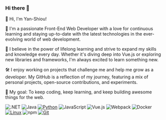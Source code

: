 ### Hi there 👋

👋 Hi, I'm Yan-Shiou!

🚀 I'm a passionate Front-End Web Developer with a love for continuous learning and staying up-to-date with the latest technologies in the ever-evolving world of web development.

🌱 I believe in the power of lifelong learning and strive to expand my skills and knowledge every day. Whether it's diving deep into Vue.js or exploring new libraries and frameworks, I'm always excited to learn something new.

🛠️ I enjoy working on projects that challenge me and help me grow as a developer. My GitHub is a reflection of my journey, featuring a mix of personal projects, open-source contributions, and experiments.

<!--💬 Let's connect and learn together! Feel free to reach out for collaboration, coding discussions, or just to share your favorite tech discoveries. You can find me on [LinkedIn](https://www.linkedin.com/in/your-profile) too.-->

🎯 My goal: To keep coding, keep learning, and keep building awesome things for the web.

<!--
**yan-s-h/yan-s-h** is a ✨ _special_ ✨ repository because its `README.md` (this file) appears on your GitHub profile.

Here are some ideas to get you started:

- 🔭 I’m currently working on ...
- 🌱 I’m currently learning ...
- 👯 I’m looking to collaborate on ...
- 🤔 I’m looking for help with ...
- 💬 Ask me about ...
- 📫 How to reach me: ...
- 😄 Pronouns: ...
- ⚡ Fun fact: ...
-->
![.NET](https://img.shields.io/badge/.NET-512BD4?style=flat-square&logo=C-Sharp&logoColor=ffffff)
![Java](https://img.shields.io/badge/-Java-007396?style=flat-square&logo=java&logoColor=ffffff)
[![Python](https://img.shields.io/badge/-Python-3776AB?style=flat-square&logo=python&logoColor=ffffff)](https://www.python.org/)
![JavaScript](https://img.shields.io/badge/JavaScript-F7DF1E?style=flat-square&logo=JavaScript&logoColor=ffffff)
![Vue.js](https://img.shields.io/badge/-Vue.js-4FC08D?style=flat-square&logo=Vue.js&logoColor=ffffff)
![Webpack](https://img.shields.io/badge/-Webpack-8DD6F9?style=flat-square&logo=webpack&logoColor=ffffff)
![Docker](https://img.shields.io/badge/Docker-2496ED?style=flat-square&logo=docker&logoColor=ffffff)
[![Linux](https://img.shields.io/badge/-Linux-333333?style=flat-square&logo=linux&logoColor=white)](https://www.linuxfoundation.org/)
![npm](https://img.shields.io/badge/-NPM-CB3837?style=flat-square&logo=npm&logoColor=white)
[![Git](https://img.shields.io/badge/-Git-f05032?style=flat-square&logo=git&logoColor=white)](https://git-scm.com/)
